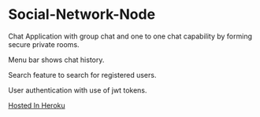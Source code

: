 # Social-Network-Node

Chat Application with group chat and one to one chat capability by forming secure private rooms.

Menu bar shows chat history.

Search feature to search for registered users.

User authentication with use of jwt tokens.

[Hosted In Heroku](https://social-network-node.herokuapp.com/)

